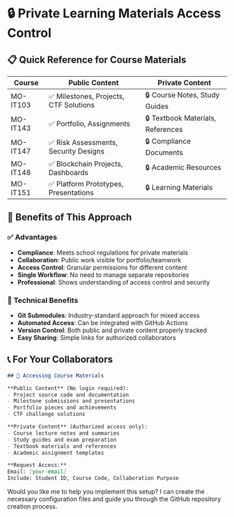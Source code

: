 # 🔒 Private Learning Materials Access Control

## 📋 Quick Reference for Course Materials

| Course | Public Content | Private Content |
|--------|----------------|-----------------|
| MO-IT103 | ✅ Milestones, Projects, CTF Solutions | 🔒 Course Notes, Study Guides |
| MO-IT143 | ✅ Portfolio, Assignments | 🔒 Textbook Materials, References |
| MO-IT147 | ✅ Risk Assessments, Security Designs | 🔒 Compliance Documents |
| MO-IT148 | ✅ Blockchain Projects, Dashboards | 🔒 Academic Resources |
| MO-IT151 | ✅ Platform Prototypes, Presentations | 🔒 Learning Materials |

## 🎯 Benefits of This Approach

### ✅ **Advantages**
- **Compliance**: Meets school regulations for private materials
- **Collaboration**: Public work visible for portfolio/teamwork
- **Access Control**: Granular permissions for different content
- **Single Workflow**: No need to manage separate repositories
- **Professional**: Shows understanding of access control and security

### 🔧 **Technical Benefits**
- **Git Submodules**: Industry-standard approach for mixed access
- **Automated Access**: Can be integrated with GitHub Actions
- **Version Control**: Both public and private content properly tracked
- **Easy Sharing**: Simple links for authorized collaborators

## 📞 **For Your Collaborators**

```markdown
## 🤝 Accessing Course Materials

**Public Content** (No login required):
- Project source code and documentation  
- Milestone submissions and presentations
- Portfolio pieces and achievements
- CTF challenge solutions

**Private Content** (Authorized access only):
- Course lecture notes and summaries
- Study guides and exam preparation
- Textbook materials and references
- Academic assignment templates

**Request Access:**
Email: [your-email]
Include: Student ID, Course Code, Collaboration Purpose
```

Would you like me to help you implement this setup? I can create the necessary configuration files and guide you through the GitHub repository creation process.
